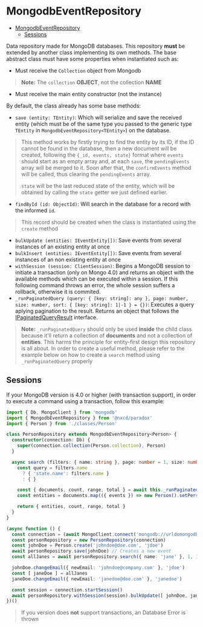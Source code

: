 # MongodbEventRepository

- [MongodbEventRepository](#mongodbeventrepository)
  - [Sessions](#sessions)

Data repository made for MongoDB databases. This repository **must** be extended by another class implementing its own methods. The base abstract class must have some properties when instantiated such as:

- Must receive the `Collection` object from Mongodb

> **Note:** The `collection` **OBJECT**, not the collection **NAME**

- Must receive the main entity constructor (not the instance)

By default, the class already has some base methods:

- `save (entity: TEntity)`: Which will serialize and save the received entity (which must be of the same type you passed to the generic type `TEntity` in `MongodbEventRepository<TEntity>`) on the database.

> This method works by firstly trying to find the entity by its ID, if the ID cannot be found in the database, then a new document will be created, following the `{_id, events, state}` format where `events` should start as an empty array and, at each `save`, the `pendingEvents` array will be merged to it. Soon after that, the `confirmEvents` method will be called, thus clearing the `pendingEvents` array.
>
> `state` will be the last reduced state of the entity, which will be obtained by calling the `state` getter we just defined earlier.

- `findById (id: ObjectId)`: Will search in the database for a record with the informed `id`.

> This record should be created when the class is instantiated using the `create` method

- `bulkUpdate (entities: IEventEntity[])`: Save events from several instances of an existing entity at once
- `bulkInsert (entities: IEventEntity[])`: Save events from several instances of an non existing entity at once
- `withSession (session: ClientSession)`: Begins a MongoDB session to initiate a transaction (only on Mongo 4.0) and returns an object with the available methods which can be executed within a session. If this following command throws an error, the whole session suffers a rollback, otherwise it is commited.
- `_runPaginatedQuery (query: { [key: string]: any }, page: number, size: number, sort: { [key: string]: 1|-1 } = {})`: Executes a query aplying pagination to the result. Returns an object that follows the [IPaginatedQueryResult](#ipaginatedqueryresult) interface.

> **Note:** `_runPaginatedQuery` should only be used **inside** the child class because it'll return a collection of **documents** and not a collection of **entities**. This harms the principle for entity-first design this repository is all about. In order to create a useful method, please refer to the example below on how to create a `search` method using `_runPaginatedQuery` properly

## Sessions

If your MongoDB version is 4.0 or higher (with transaction support), in order to execute a command using a transaction, follow this example:

```ts
import { Db, MongoClient } from 'mongodb'
import { MongodbEventRepository } from '@nxcd/paradox'
import { Person } from './classes/Person'

class PersonRepository extends MongodbEventRepository<Person> {
  constructor(connection: Db) {
    super(connection.collection(Person.collection), Person)
  }

  async search (filters: { name: string }, page: number = 1, size: number = 50) {
    const query = filters.name
      ? { 'state.name': filters.name }
      : { }

    const { documents, count, range, total } = await this._runPaginatedQuery(query, page, size)
    const entities = documents.map(({ events }) => new Person().setPersistedEvents(events))

    return { entities, count, range, total }
  }
}

(async function () {
  const connection = (await MongoClient.connect('mongodb://urldomongodbaqui')).db('crowd')
  const personRepository = new PersonRepository(connection)
  const johnDoe = Person.create('johndoe@doe.com', 'jdoe')
  await personRepository.save(johnDoe) // Creates a new event
  const allJanes = await personRepository.search({ name: 'jane' }, 1, 10) // Returns an object following IPaginatedQueryResult interface

  johnDoe.changeEmail({ newEmail: 'johndoe@company.com' }, 'jdoe')
  const [ janeDoe ] = allJanes
  janeDoe.changeEmail({ newEmail: 'janedoe@doe.com' }, 'janedoe')

  const session = connection.startSession()
  await personRepository.withSession(session).bulkUpdate([ johnDoe, janeDoe ]) // Updates both entities using a transaction
})()
```

> If you version does **not** support transactions, an Database Error is thrown